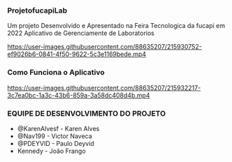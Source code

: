 ### ProjetofucapiLab

Um projeto Desenvolvido e Apresentado na Feira Tecnologica da fucapi em 2022
Aplicativo de Gerenciamente de Laboratorios

https://user-images.githubusercontent.com/88635207/215930752-ef9026b6-0841-4f50-9622-5c3e1169bede.mp4

### Como Funciona o Aplicativo
https://user-images.githubusercontent.com/88635207/215932217-3c7ea0bc-1a3c-43b6-859a-3a58dc408d4b.mp4

### EQUIPE DE DESENVOLVIMENTO DO PROJETO
* @KarenAlvesf - Karen Alves
* @Nav199 - Victor Naveca
* @PDEYVID - Paulo Deyvid
* Kennedy - João Frango
